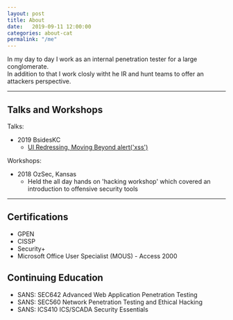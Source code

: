 ```yaml
---
layout: post
title: About
date:   2019-09-11 12:00:00
categories: about-cat
permalink: "/me"
---
```


In my day to day I work as an internal penetration tester for a large conglomerate.  
In addition to that I work closly witht he IR and hunt teams to offer an attackers perspective.  

------

## Talks and Workshops

Talks:
* 2019 BsidesKC
  * [UI Redressing, Moving Beyond alert('xss')](https://www.youtube.com/watch?v=szhqPgBM5vQ&list=PLWPSNJXUawzjIQa8v9Fvn6Aj-kBNuhKiK&index=18)
  
Workshops:
* 2018 OzSec, Kansas
  * Held the all day hands on 'hacking workshop' which covered an introduction to offensive security tools

------

## Certifications 
* GPEN
* CISSP
* Security+
* Microsoft Office User Specialist (MOUS) - Access 2000

## Continuing Education
* SANS: SEC642 Advanced Web Application Penetration Testing
* SANS: SEC560 Network Penetration Testing and Ethical Hacking
* SANS: ICS410 ICS/SCADA Security Essentials
